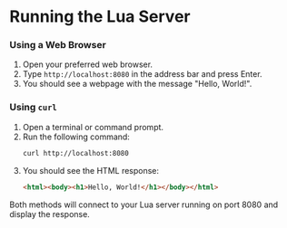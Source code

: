 # Running the Lua Server
### Using a Web Browser
1. Open your preferred web browser.
2. Type `http://localhost:8080` in the address bar and press Enter.
3. You should see a webpage with the message "Hello, World!".

### Using `curl`
1. Open a terminal or command prompt.
2. Run the following command:
     ```sh
     curl http://localhost:8080
     ```
3. You should see the HTML response:
     ```html
     <html><body><h1>Hello, World!</h1></body></html>
     ```

Both methods will connect to your Lua server running on port 8080 and display the response.
